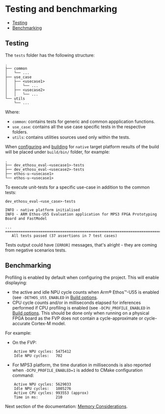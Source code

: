 # Testing and benchmarking

- [Testing](#testing)
- [Benchmarking](#benchmarking)

## Testing

The `tests` folder has the following structure:

```tree
.
├── common
│   └── ...
├── use_case
│   ├── <usecase1>
│   │   └── ...
│   ├── <usecase2>
│   │   └── ...
└── utils
    └── ...
```

Where:

- `common`: contains tests for generic and common appplication functions.
- `use_case`: contains all the use case specific tests in the respective folders.
- `utils`: contains utilities sources used only within the tests.

When [configuring](./building.md#configuring-the-build-native-unit-test) and
[building](./building.md#Building-the-configured-project) for `native` target platform results of the build will
be placed under `build/bin/` folder, for example:

```tree
.
├── dev_ethosu_eval-<usecase1>-tests
├── dev_ethosu_eval-<usecase2>-tests
├── ethos-u-<usecase1>
└── ethos-u-<usecase1>
```

To execute unit-tests for a specific use-case in addition to the common tests:

```commandline
dev_ethosu_eval-<use_case>-tests
```

```log
INFO - native platform initialised
INFO - ARM Ethos-U55 Evaluation application for MPS3 FPGA Prototyping Board and FastModel

...
===============================================================================
   All tests passed (37 assertions in 7 test cases)
```

Tests output could have `[ERROR]` messages, that's alright - they are coming from negative scenarios tests.

## Benchmarking

Profiling is enabled by default when configuring the project. This will enable displaying:

- the active and idle NPU cycle counts when Arm® Ethos™-U55 is enabled (see `-DETHOS_U55_ENABLED` in
  [Build options](./building.md#build-options).
- CPU cycle counts and/or in milliseconds elapsed for inferences performed if CPU profiling is enabled
  (see `-DCPU_PROFILE_ENABLED` in [Build options](./building.md#build-options). This should be done only
  when running on a physical FPGA board as the FVP does not contain a cycle-approximate or cycle-accurate Cortex-M model.

For example:

- On the FVP:

```log
    Active NPU cycles: 5475412
    Idle NPU cycles:   702
```

- For MPS3 platform, the time duration in milliseconds is also reported when `-DCPU_PROFILE_ENABLED=1` is added to
  CMake configuration command:

```log
    Active NPU cycles: 5629033
    Idle NPU cycles:   1005276
    Active CPU cycles: 993553 (approx)
    Time in ms:        210
```

Next section of the documentation: [Memory Considerations](memory_considerations.md).

